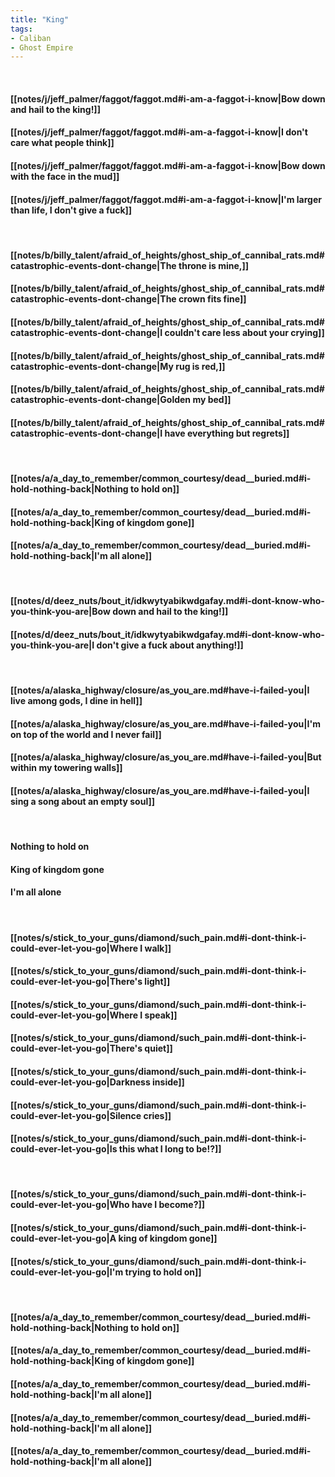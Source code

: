 ```yaml
---
title: "King"
tags:
- Caliban
- Ghost Empire
---
```

&nbsp;
#### [[notes/j/jeff_palmer/faggot/faggot.md#i-am-a-faggot-i-know|Bow down and hail to the king!]]
#### [[notes/j/jeff_palmer/faggot/faggot.md#i-am-a-faggot-i-know|I don't care what people think]]
#### [[notes/j/jeff_palmer/faggot/faggot.md#i-am-a-faggot-i-know|Bow down with the face in the mud]]
#### [[notes/j/jeff_palmer/faggot/faggot.md#i-am-a-faggot-i-know|I'm larger than life, I don't give a fuck]]
&nbsp;
#### [[notes/b/billy_talent/afraid_of_heights/ghost_ship_of_cannibal_rats.md#catastrophic-events-dont-change|The throne is mine,]]
#### [[notes/b/billy_talent/afraid_of_heights/ghost_ship_of_cannibal_rats.md#catastrophic-events-dont-change|The crown fits fine]]
#### [[notes/b/billy_talent/afraid_of_heights/ghost_ship_of_cannibal_rats.md#catastrophic-events-dont-change|I couldn't care less about your crying]]
#### [[notes/b/billy_talent/afraid_of_heights/ghost_ship_of_cannibal_rats.md#catastrophic-events-dont-change|My rug is red,]]
#### [[notes/b/billy_talent/afraid_of_heights/ghost_ship_of_cannibal_rats.md#catastrophic-events-dont-change|Golden my bed]]
#### [[notes/b/billy_talent/afraid_of_heights/ghost_ship_of_cannibal_rats.md#catastrophic-events-dont-change|I have everything but regrets]]
&nbsp;
#### [[notes/a/a_day_to_remember/common_courtesy/dead__buried.md#i-hold-nothing-back|Nothing to hold on]]
#### [[notes/a/a_day_to_remember/common_courtesy/dead__buried.md#i-hold-nothing-back|King of kingdom gone]]
#### [[notes/a/a_day_to_remember/common_courtesy/dead__buried.md#i-hold-nothing-back|I'm all alone]]
&nbsp;
#### [[notes/d/deez_nuts/bout_it/idkwytyabikwdgafay.md#i-dont-know-who-you-think-you-are|Bow down and hail to the king!]]
#### [[notes/d/deez_nuts/bout_it/idkwytyabikwdgafay.md#i-dont-know-who-you-think-you-are|I don't give a fuck about anything!]]
&nbsp;
#### [[notes/a/alaska_highway/closure/as_you_are.md#have-i-failed-you|I live among gods, I dine in hell]]
#### [[notes/a/alaska_highway/closure/as_you_are.md#have-i-failed-you|I'm on top of the world and I never fail]]
#### [[notes/a/alaska_highway/closure/as_you_are.md#have-i-failed-you|But within my towering walls]]
#### [[notes/a/alaska_highway/closure/as_you_are.md#have-i-failed-you|I sing a song about an empty soul]]
&nbsp;
#### Nothing to hold on
#### King of kingdom gone
#### I'm all alone
&nbsp;
#### [[notes/s/stick_to_your_guns/diamond/such_pain.md#i-dont-think-i-could-ever-let-you-go|Where I walk]]
#### [[notes/s/stick_to_your_guns/diamond/such_pain.md#i-dont-think-i-could-ever-let-you-go|There's light]]
#### [[notes/s/stick_to_your_guns/diamond/such_pain.md#i-dont-think-i-could-ever-let-you-go|Where I speak]]
#### [[notes/s/stick_to_your_guns/diamond/such_pain.md#i-dont-think-i-could-ever-let-you-go|There's quiet]]
#### [[notes/s/stick_to_your_guns/diamond/such_pain.md#i-dont-think-i-could-ever-let-you-go|Darkness inside]]
#### [[notes/s/stick_to_your_guns/diamond/such_pain.md#i-dont-think-i-could-ever-let-you-go|Silence cries]]
#### [[notes/s/stick_to_your_guns/diamond/such_pain.md#i-dont-think-i-could-ever-let-you-go|Is this what I long to be!?]]
&nbsp;
#### [[notes/s/stick_to_your_guns/diamond/such_pain.md#i-dont-think-i-could-ever-let-you-go|Who have I become?]]
#### [[notes/s/stick_to_your_guns/diamond/such_pain.md#i-dont-think-i-could-ever-let-you-go|A king of kingdom gone]]
#### [[notes/s/stick_to_your_guns/diamond/such_pain.md#i-dont-think-i-could-ever-let-you-go|I'm trying to hold on]]
&nbsp;
#### [[notes/a/a_day_to_remember/common_courtesy/dead__buried.md#i-hold-nothing-back|Nothing to hold on]]
#### [[notes/a/a_day_to_remember/common_courtesy/dead__buried.md#i-hold-nothing-back|King of kingdom gone]]
#### [[notes/a/a_day_to_remember/common_courtesy/dead__buried.md#i-hold-nothing-back|I'm all alone]]
#### [[notes/a/a_day_to_remember/common_courtesy/dead__buried.md#i-hold-nothing-back|I'm all alone]]
#### [[notes/a/a_day_to_remember/common_courtesy/dead__buried.md#i-hold-nothing-back|I'm all alone]]
